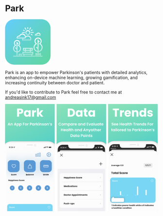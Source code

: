 # Park

![alt text](https://github.com/AndreasInk/ParkinsonsApp/blob/main/park.svg?raw=true)

Park is an app to empower Parkinson's patients with detailed analytics, enhancing on-device machine learning, growing gamification, and increasing continuity between doctor and patient.

If you'd like to contribute to Park feel free to contact me at andreasink17@gmail.com

![alt text](https://github.com/AndreasInk/ParkinsonsApp/blob/main/screenshots.svg?raw=true)


